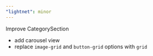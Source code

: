 ```yaml
---
"lightnet": minor
---
```


Improve CategorySection

- add carousel view
- replace `image-grid` and `button-grid` options with `grid`

